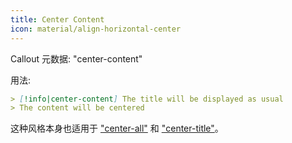 ```yaml
---
title: Center Content
icon: material/align-horizontal-center
---
```


Callout 元数据: "center-content"

用法:

```md
> [!info|center-content] The title will be displayed as usual
> The content will be centered
```

这种风格本身也适用于 ["center-all"](../combined-styling/page-13.md) 和 ["center-title"](../title-styling/page-13.md)。
